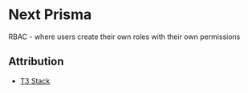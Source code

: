 # Next Prisma

RBAC - where users create their own roles with their own permissions

## Attribution

- [T3 Stack](https://create.t3.gg/)
